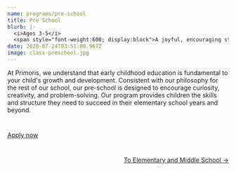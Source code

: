 ```yaml
---
name: programs/pre-school
title: Pre School
blurb: |-
  <i>Ages 3-5</i>
  <span style="font-weight:600; display:block">A joyful, encouraging start to the learning journey</span>
date: 2020-07-24T03:51:00.967Z
image: class-preschool.jpg
---
```

At Primoris, we understand that early childhood education is fundamental to your child's growth and development. Consistent with our philosophy for the rest of our school, our pre-school is designed to encourage curiosity, creativity, and problem-solving. Our program provides children the skills and structure they need to succeed in their elementary school years and beyond.

<p style="margin-top:40px">
  <a class="button primary" href="/admissions/apply">Apply now</a>
</p>

<p style="margin-top:40px; margin-bottom: 80px">
<a href="/programs/middle-school" style="float:right">To Elementary and Middle School →</a>
</p>


